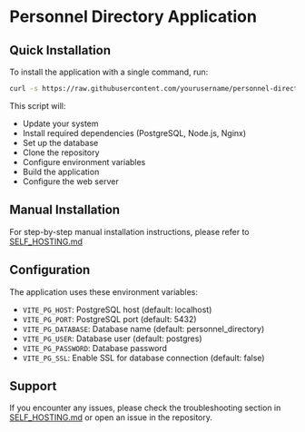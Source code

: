 
# Personnel Directory Application

## Quick Installation

To install the application with a single command, run:

```bash
curl -s https://raw.githubusercontent.com/yourusername/personnel-directory/main/install.sh | bash
```

This script will:
- Update your system
- Install required dependencies (PostgreSQL, Node.js, Nginx)
- Set up the database
- Clone the repository
- Configure environment variables
- Build the application
- Configure the web server

## Manual Installation

For step-by-step manual installation instructions, please refer to [SELF_HOSTING.md](./SELF_HOSTING.md)

## Configuration

The application uses these environment variables:
- `VITE_PG_HOST`: PostgreSQL host (default: localhost)
- `VITE_PG_PORT`: PostgreSQL port (default: 5432)
- `VITE_PG_DATABASE`: Database name (default: personnel_directory)
- `VITE_PG_USER`: Database user (default: postgres)
- `VITE_PG_PASSWORD`: Database password
- `VITE_PG_SSL`: Enable SSL for database connection (default: false)

## Support

If you encounter any issues, please check the troubleshooting section in [SELF_HOSTING.md](./SELF_HOSTING.md) or open an issue in the repository.
